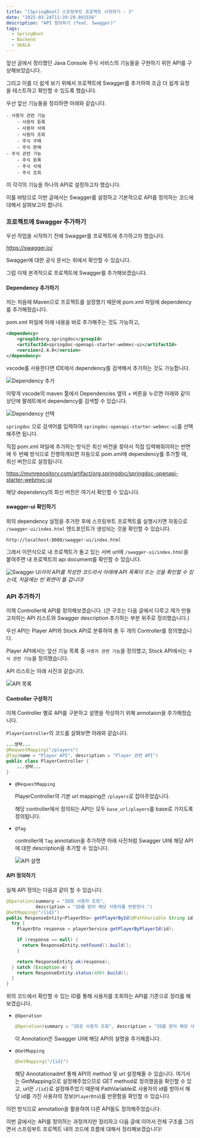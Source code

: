 ```yaml
---
title: "[SpringBoot] 스프링부트 프로젝트 시작하기 - 3"
date: "2025-03-24T11:39:29.801556"
description: "API 정의하기 (feat. Swagger)"
tags:
  - SpringBoot
  - Backend
  - SKALA
---
```


앞선 글에서 정리했던 Java Console 주식 서비스의 기능들을 구현하기 위한 API를 구상해보았습니다.

그리고 이를 더 쉽게 보기 위해서 프로젝트에 Swagger를 추가하여 조금 더 쉽게 요청을 테스트하고 확인할 수 있도록 했습니다.

우선 앞선 기능들을 정리하면 아래와 같습니다.

    - 사용자 관련 기능
        - 사용자 등록
        - 사용자 삭제
        - 사용자 조회
        - 주식 구매
        - 주식 판매
    - 주식 관련 기능
        - 주식 등록
        - 주식 삭제
        - 주식 조회

이 각각의 기능을 하나의 API로 설정하고자 했습니다. 

이를 바탕으로 이번 글에서는 Swagger를 설정하고 기본적으로 API를 정의하는 코드에 대해서 살펴보고자 합니다.

### 프로젝트에 Swagger 추가하기
우선 작업을 시작하기 전에 Swagger를 프로젝트에 추가하고자 했습니다.

https://swagger.io/

Swagger에 대한 공식 문서는 위에서 확인할 수 있습니다.

그럼 이제 본격적으로 프로젝트에 Swagger를 추가해보겠습니다.

#### Dependency 추가하기

저는 처음에 Maven으로 프로젝트를 설정했기 때문에 pom.xml 파일에 dependency를 추가해줬습니다.

pom.xml 파일에 아래 내용을 바로 추가해주는 것도 가능하고,
```xml
<dependency>
    <groupId>org.springdoc</groupId>
    <artifactId>springdoc-openapi-starter-webmvc-ui</artifactId>
    <version>2.4.0</version>
</dependency>
```

vscode를 사용한다면 IDE에서 dependency를 검색해서 추가하는 것도 가능합니다.

![Dependency 추가](./maven_add_dependency.png)

이렇게 vscode의 maven 툴에서 Dependencies 옆의 + 버튼을 누르면 아래와 같이 상단에 팔레트에서 dependency를 검색할 수 있습니다.

![Dependency 선택](./select_dependency.png)

`springdoc` 으로 검색어를 입력하여 `springdoc-openapi-starter-webmvc-ui`를 선택해주면 됩니다.

직접 pom.xml 파일에 추가하는 방식은 최신 버전을 찾아서 직접 입력해줘야하는 반면에 두 번째 방식으로 진행하게되면 자동으로 pom.xml에 dependency를 추가할 때, 최신 버전으로 설정됩니다.

https://mvnrepository.com/artifact/org.springdoc/springdoc-openapi-starter-webmvc-ui

해당 dependency의 최신 버전은 여기서 확인할 수 있습니다.

#### swagger-ui 확인하기

위의 dependency 설정을 추가한 후에 스프링부트 프로젝트를 실행시키면 자동으로 `/swagger-ui/index.html` 엔드포인트가 생성되는 것을 확인할 수 있습니다.

```
http://localhost:8080/swagger-ui/index.html
```

그래서 이런식으로 내 프로젝트가 돌고 있는 서버 url에  `/swagger-ui/index.html`을 붙여주면 내 프로젝트의 api document를 확인할 수 있습니다.

![Swagger UI](./swagger_ui.png)*이미 API를 작성한 코드라서 아래에 API 목록이 뜨는 것을 확인할 수 있는데, 처음에는 빈 화면이 뜰 겁니다!*


### API 추가하기

이제 Controller에 API를 정의해보겠습니다. (큰 구조는 다음 글에서 다루고 제가 만들고자하는 API 리스트와 Swagger description 추가하는 부분 위주로 정리했습니다.)

우선 API는 Player API와 Stock API로 분류하여 총 두 개의 Controller를 정의했습니다.

Player API에서는 앞선 기능 목록 중 `사용자 관련 기능`을 정의했고, Stock API에서는 `주식 관련 기능`을 정의했습니다.

API 리스트는 아래 사진과 같습니다.

![API 목록](./api_list.png)

#### Controller 구성하기

이제 Controller 별로 API를 구분하고 설명을 작성하기 위해 annotaion을 추가해줬습니다.

`PlayerController`의 코드를 살펴보면 아래와 같습니다.

```java
...생략...
@RequestMapping("/players")
@Tag(name = "Player API", description = "Player 관련 API")
public class PlayerController {
	...생략...
}
```

- `@RequestMapping`

  PlayerController의 기본 url mapping은 `/players`로 잡아주었습니다.

  해당 controller에서 정의되는 API는 모두 `base_url/players`를 base로 가지도록 정의됩니다.

- `@Tag`

  controller에 `Tag` annotation을 추가하면 아래 사진처럼 Swagger UI에 해당 API에 대한 description을 추가할 수 있습니다.

  ![API 설명](./api_description.png)

#### API 정의하기

실제 API 정의는 다음과 같이 할 수 있습니다.

```java
@Operation(summary = "ID로 사용자 조회", 
           description = "ID를 받아 해당 사용자를 반환한다.")
@GetMapping("/{id}")
public ResponseEntity<PlayerDto> getPlayerById(@PathVariable String id) {
  try {
    PlayerDto response = playerService.getPlayerByPlayerId(id);

    if (response == null) {
      return ResponseEntity.notFound().build();
    }

    return ResponseEntity.ok(response);
  } catch (Exception e) {
    return ResponseEntity.status(400).build();
  }
}
```

위의 코드에서 확인할 수 있는 ID를 통해 사용자를 조회하는 API를 기준으로 정리를 해보겠습니다.

- `@Operation`

  ``` java
  @Operation(summary = "ID로 사용자 조회", description = "ID를 받아 해당 사용자를 반환한다.")
  ```

  이 Annotation은 Swagger UI에 해당 API의 설명을 추가해줍니다.

- `@GetMapping`

    ```java
    @GetMapping("/{id}")
    ```

    해당 Annotationadmf 통해 API의 method 및 url 설정해줄 수 있습니다. 여기서는 GetMapping으로 설정해주었으므로 GET method로 정의했음을 확인할 수 있고, url은 `/{id}`로 설정해주었기 때문에 PathVariable로 사용자의 id를 받아서 해당 id를 가진 사용자의 정보(`PlayerDto`)를 반환함을 확인할 수 있습니다.


이런 방식으로 annotation을 활용하여 다른 API들도 정의해주었습니다.

이번 글에서는 API를 정의하는 과정까지만 정리하고 다음 글에 이어서 전체 구조를 그리면서 스프링부트 프로젝트 내의 코드에 흐름에 대해서 정리해보겠습니다!
